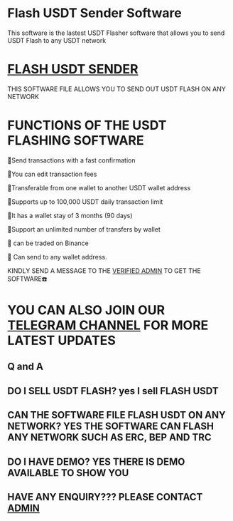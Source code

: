 # Flash USDT Sender Software
This software is the lastest USDT Flasher software that allows you to send USDT Flash to any USDT network


# [FLASH USDT SENDER](https://t.me/czarbit)
THIS SOFTWARE FILE ALLOWS YOU TO SEND OUT USDT FLASH ON ANY NETWORK


# FUNCTIONS OF THE USDT FLASHING SOFTWARE

📌Send transactions with a fast confirmation

📌You can edit transaction fees

📌Transferable from one wallet to another USDT wallet address

📌Supports up to 100,000 USDT daily transaction limit

📌It has a wallet stay of 3 months (90 days)

📌Support an unlimited number of transfers by wallet

📌 can be traded on Binance

📌 Can send to any wallet address.


KINDLY SEND A MESSAGE TO THE [VERIFIED ADMIN](https://t.me/czarbit) TO GET THE SOFTWARE☎️


# YOU CAN ALSO JOIN OUR [TELEGRAM CHANNEL](https://t.me/crypto_flashing_hub) FOR MORE LATEST UPDATES



## Q and A

## DO I SELL USDT FLASH? yes I sell FLASH USDT

## CAN THE SOFTWARE FILE FLASH USDT ON ANY NETWORK? YES THE SOFTWARE CAN FLASH ANY NETWORK SUCH AS ERC, BEP AND TRC

## DO I HAVE DEMO? YES THERE IS DEMO AVAILABLE TO SHOW YOU

## HAVE ANY ENQUIRY??? PLEASE CONTACT [ADMIN](https://t.me/czarbit)
